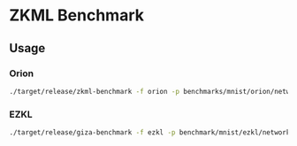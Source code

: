 # ZKML Benchmark

## Usage

### Orion
```bash
./target/release/zkml-benchmark -f orion -p benchmarks/mnist/orion/network.sierra.json -i benchmarks/mnist/orion/input.txt -b benchmarks/mnist/orion
```

### EZKL
```bash
./target/release/giza-benchmark -f ezkl -p benchmark/mnist/ezkl/network.ezkl -i benchmark/mnist/ezkl/input.json -s benchmark/mnist/ezkl/settings.json -b benchmark/mnist/ezkl
```